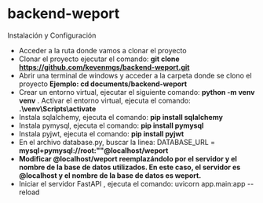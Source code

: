 # backend-weport

Instalación y Configuración

- Acceder a la ruta donde vamos a clonar el proyecto
- Clonar el proyecto ejecutar el comando: **git clone https://github.com/kevenmgs/backend-weport.git**
- Abrir una terminal de windows y acceder a la carpeta donde se clono el proyecto **Ejemplo: cd documents/backend-weport**
- Crear un entorno virtual, ejecutar el siguiente comando:
  **python -m venv venv**
. Activar el entorno virtual, ejecuta el comando:
  **.\venv\Scripts\activate**
- Instala sqlalchemy, ejecuta el comando: **pip install sqlalchemy**
- Instala pymysql, ejecuta el comando: **pip install pymysql**
- Instala pyjwt, ejecuta el comando: **pip install pyjwt**
- En el archivo database.py, buscar la linea: DATABASE_URL = **mysql+pymysql://root:""@localhost/weport**
- **Modificar @localhost/weport reemplazándolo por el servidor y el nombre de la base de datos utilizados. En este caso, el servidor es @localhost y el nombre de la base de datos es weport.**
- Iniciar el servidor FastAPI , ejecuta el comando: uvicorn app.main:app --reload
